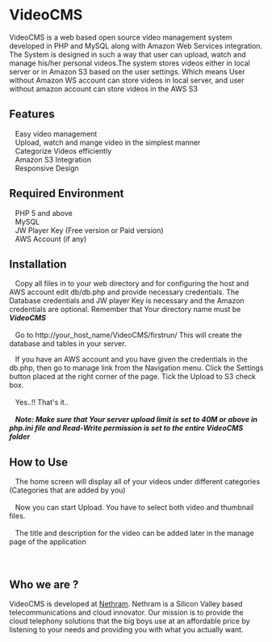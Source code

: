 
VideoCMS
=========
VideoCMS is a web based open source video management system developed in PHP and MySQL along with Amazon Web Services integration. 
The System is designed in such a way that user can upload, watch and manage his/her personal videos.The system stores videos either 
in local server or in Amazon S3 based on the user settings. Which means User without Amazon WS account can store videos in local server, and user without amazon account can store videos in the AWS S3

Features
--------
&nbsp;&nbsp;&nbsp;Easy video management<br/>
&nbsp;&nbsp;&nbsp;Upload, watch and mange video in the simplest manner<br/>
&nbsp;&nbsp;&nbsp;Categorize Videos efficiently<br/>
&nbsp;&nbsp;&nbsp;Amazon S3 Integration<br/>
&nbsp;&nbsp;&nbsp;Responsive Design<br/>

Required Environment
--------------------
&nbsp;&nbsp;&nbsp;PHP 5 and above<br/>
&nbsp;&nbsp;&nbsp;MySQL<br/>
&nbsp;&nbsp;&nbsp;JW Player Key (Free version or Paid version)<br/>
&nbsp;&nbsp;&nbsp;AWS Account (if any)<br/>

Installation
------------
&nbsp;&nbsp;&nbsp;Copy all files in to your web directory and  for configuring the host and AWS account edit db/db.php and provide necessary credentials. The Database credentials and JW player Key is necessary and the Amazon credentials are optional. Remember that Your directory name must be <b><i>VideoCMS</i></b><br/><br/>
&nbsp;&nbsp;&nbsp;Go to http://your_host_name/VideoCMS/firstrun/ This will create the database and tables in your server. <br/>

&nbsp;&nbsp;&nbsp;If you have an AWS account and you have given the credentials in the db.php, then go to manage link from the Navigation menu. Click the Settings button placed at the right corner of the page. Tick the Upload to S3 check box.<br/><br/>
&nbsp;&nbsp;&nbsp;Yes..!! That's it..<br/><br/>
&nbsp;&nbsp;&nbsp;<b><i>Note: Make sure that Your server upload limit is set to 40M or above in php.ini file and Read-Write permission is set to the entire VideoCMS folder</i></b>
	
How to Use
----------
&nbsp;&nbsp;&nbsp;The home screen will display all of your videos under different categories (Categories that are added by you)<br/><br/>
&nbsp;&nbsp;&nbsp;Now you can start Upload. You have to select both video and thumbnail files. <br/><br/>
&nbsp;&nbsp;&nbsp;The title and description for the video can be added later in the manage page of the application<br/><br/><br/>




Who we are ?
-----------
VideoCMS is developed at [Nethram](http://www.nethram.com). Nethram is a Silicon Valley based telecommunications and cloud innovator. Our mission is to provide the cloud telephony solutions that the big boys use at an affordable price by listening to your needs and providing you with what you actually want.







